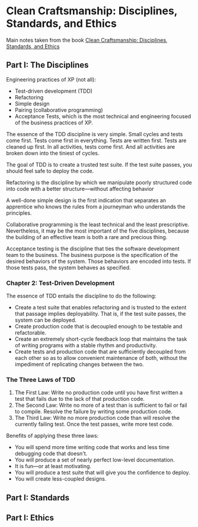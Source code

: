 # Clean Craftsmanship: Disciplines, Standards, and Ethics

Main notes taken from the book [Clean Craftsmanship: Disciplines, Standards, and Ethics](https://www.amazon.com/Clean-Craftsmanship-Disciplines-Standards-Ethics/dp/013691571X)

## Part I: The Disciplines

Engineering practices of XP (not all):

- Test-driven development (TDD)
- Refactoring
- Simple design
- Pairing (collaborative programming)
- Acceptance Tests, which is the most technical and engineering focused of the business practices of XP.

The essence of the TDD discipline is very simple. Small cycles and tests come first. Tests come first in everything.
Tests are written first. Tests are cleaned up first. In all activities, tests come first. And all activities are broken
down into the tiniest of cycles.

The goal of TDD is to create a trusted test suite. If the test suite passes, you should feel safe to deploy the code.

Refactoring is the discipline by which we manipulate poorly structured code into code with a better structure—without
affecting behavior

A well-done simple design is the first indication that separates an apprentice who knows the rules from a journeyman
who understands the principles.

Collaborative programming is the least technical and the least prescriptive. Nevertheless, it may be the most
important of the five disciplines, because the building of an effective team is both a rare and precious thing.

Acceptance testing is the discipline that ties the software development team to the business. The business purpose is
the specification of the desired behaviors of the system. Those behaviors are encoded into tests. If those tests pass,
the system behaves as specified.

### Chapter 2: Test-Driven Development

The essence of TDD entails the discipline to do the following:

- Create a test suite that enables refactoring and is trusted to the extent that passage implies deployability.
That is, if the test suite passes, the system can be deployed.
- Create production code that is decoupled enough to be testable and refactorable.
- Create an extremely short-cycle feedback loop that maintains the task of writing programs with a stable rhythm and
productivity.
- Create tests and production code that are sufficiently decoupled from each other so as to allow convenient
maintenance of both, without the impediment of replicating changes between the two.

### The Three Laws of TDD

1. The First Law: Write no production code until you have first written a test that fails due to the lack of that
production code.
2. The Second Law: Write no more of a test than is sufficient to fail or fail to compile. Resolve the failure by
writing some production code.
3. The Third Law: Write no more production code than will resolve the currently failing test. Once the test passes,
write more test code.

Benefits of applying these three laws:

- You will spend more time writing code that works and less time debugging code that doesn't.
- You will produce a set of nearly perfect low-level documentation.
- It is fun—or at least motivating.
- You will produce a test suite that will give you the confidence to deploy.
- You will create less-coupled designs.

## Part I: Standards

## Part I: Ethics
